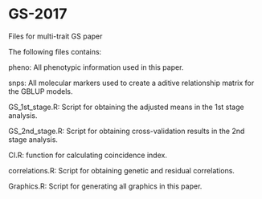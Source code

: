 # GS-2017
Files for multi-trait GS paper

The following files contains:

pheno: All phenotypic information used in this paper.

snps: All molecular markers used to create a aditive relationship matrix for the GBLUP models.

GS_1st_stage.R: Script for obtaining the adjusted means in the 1st stage analysis.

GS_2nd_stage.R: Script for obtaining cross-validation results in the 2nd stage analysis.

CI.R: function for calculating coincidence index.

correlations.R: Script for obtaining genetic and residual correlations.

Graphics.R: Script for generating all graphics in this paper.
